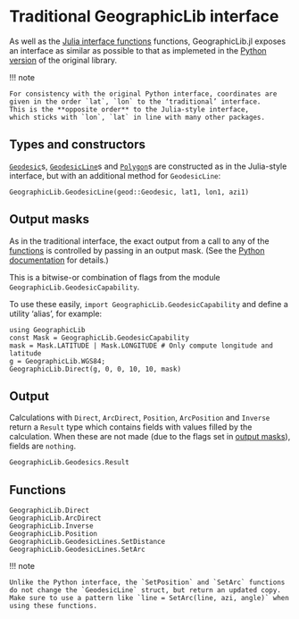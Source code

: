 # Traditional GeographicLib interface

As well as the [Julia interface functions](@ref) functions,
GeographicLib.jl exposes an interface as similar as possible to
that as implemeted in the
[Python version](https://geographiclib.sourceforge.io/html/python/index.html)
of the original library.

!!! note

    For consistency with the original Python interface, coordinates are
    given in the order `lat`, `lon` to the ‘traditional’ interface.
    This is the **opposite order** to the Julia-style interface,
    which sticks with `lon`, `lat` in line with many other packages.

## Types and constructors

[`Geodesic`](@ref)s, [`GeodesicLine`](@ref)s and [`Polygon`](@ref)s
are constructed as in the
Julia-style interface, but with an additional method for `GeodesicLine`:

```@docs
GeographicLib.GeodesicLine(geod::Geodesic, lat1, lon1, azi1)
```

## Output masks

As in the traditional interface, the exact output from a call to any of the
[functions](#Functions-1) is controlled by passing in an output mask.
(See the [Python documentation](https://geographiclib.sourceforge.io/html/python/interface.html#outmask-and-caps) for details.)

This is a bitwise-or combination of flags from the module
`GeographicLib.GeodesicCapability`.

To use these easily, `import GeographicLib.GeodesicCapability` and define
a utility ‘alias’, for example:

```@repl
using GeographicLib
const Mask = GeographicLib.GeodesicCapability
mask = Mask.LATITUDE | Mask.LONGITUDE # Only compute longitude and latitude
g = GeographicLib.WGS84;
GeographicLib.Direct(g, 0, 0, 10, 10, mask)
```


## Output

Calculations with `Direct`, `ArcDirect`, `Position`, `ArcPosition` and 
`Inverse` return a `Result` type which contains fields with values
filled by the calculation.  When these are not made (due to the flags set in
[output masks](#Output-masks-1)), fields are `nothing`.

```@docs
GeographicLib.Geodesics.Result
```


## Functions
```@docs
GeographicLib.Direct
GeographicLib.ArcDirect
GeographicLib.Inverse
GeographicLib.Position
GeographicLib.GeodesicLines.SetDistance
GeographicLib.GeodesicLines.SetArc
```

!!! note

    Unlike the Python interface, the `SetPosition` and `SetArc` functions
    do not change the `GeodesicLine` struct, but return an updated copy.
    Make sure to use a pattern like `line = SetArc(line, azi, angle)` when
    using these functions.

